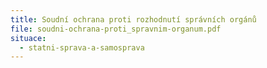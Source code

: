 ```yaml
---
title: Soudní ochrana proti rozhodnutí správních orgánů
file: soudni-ochrana-proti_spravnim-organum.pdf
situace:
  - statni-sprava-a-samosprava
---
```

